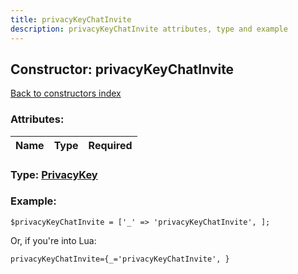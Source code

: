 ```yaml
---
title: privacyKeyChatInvite
description: privacyKeyChatInvite attributes, type and example
---
```

## Constructor: privacyKeyChatInvite  
[Back to constructors index](index.md)



### Attributes:

| Name     |    Type       | Required |
|----------|:-------------:|---------:|



### Type: [PrivacyKey](../types/PrivacyKey.md)


### Example:

```
$privacyKeyChatInvite = ['_' => 'privacyKeyChatInvite', ];
```  

Or, if you're into Lua:  


```
privacyKeyChatInvite={_='privacyKeyChatInvite', }

```


